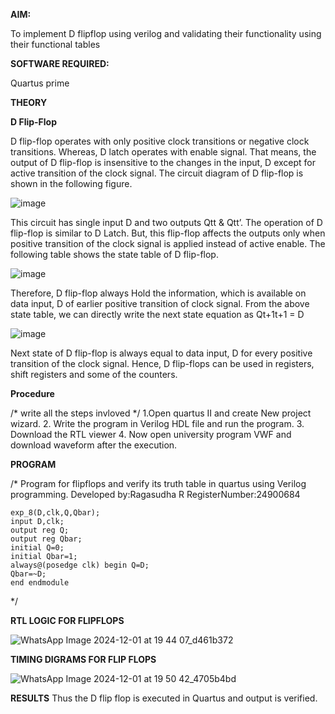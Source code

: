 **AIM:**

To implement  D flipflop using verilog and validating their functionality using their functional tables

**SOFTWARE REQUIRED:**

Quartus prime

**THEORY**

**D Flip-Flop**

D flip-flop operates with only positive clock transitions or negative clock transitions. Whereas, D latch operates with enable signal. That means, the output of D flip-flop is insensitive to the changes in the input, D except for active transition of the clock signal. The circuit diagram of D flip-flop is shown in the following figure.

![image](https://github.com/naavaneetha/D-FLIPDLOP-NEGEDGE/assets/154305477/48c81fe8-bc3f-40e7-95e2-519fc155ad51)

This circuit has single input D and two outputs Qtt & Qtt’. The operation of D flip-flop is similar to D Latch. But, this flip-flop affects the outputs only when positive transition of the clock signal is applied instead of active enable. The following table shows the state table of D flip-flop.

![image](https://github.com/naavaneetha/D-FLIPDLOP-NEGEDGE/assets/154305477/e5f3fda7-68ec-4a3a-a0a4-cf6f9cc4ab55)

Therefore, D flip-flop always Hold the information, which is available on data input, D of earlier positive transition of clock signal. From the above state table, we can directly write the next state equation as Qt+1t+1 = D

![image](https://github.com/naavaneetha/D-FLIPDLOP-NEGEDGE/assets/154305477/8592c0d8-2917-4142-91b9-d6c30dd891d2)

Next state of D flip-flop is always equal to data input, D for every positive transition of the clock signal. Hence, D flip-flops can be used in registers, shift registers and some of the counters.

**Procedure**

/* write all the steps invloved */
1.Open quartus II and create New project wizard. 2. Write the program in Verilog HDL file and run
the program. 3. Download the RTL viewer 4. Now open university program VWF and download
waveform after the execution.

**PROGRAM**

/* Program for flipflops and verify its truth table in quartus using Verilog programming. Developed by:Ragasudha R 
RegisterNumber:24900684
```
exp_8(D,clk,Q,Qbar); 
input D,clk; 
output reg Q; 
output reg Qbar; 
initial Q=0; 
initial Qbar=1; 
always@(posedge clk) begin Q=D; 
Qbar=~D; 
end endmodule
```
*/

**RTL LOGIC FOR FLIPFLOPS**

![WhatsApp Image 2024-12-01 at 19 44 07_d461b372](https://github.com/user-attachments/assets/cd6aa5ed-dae4-460f-b4e6-f069518fec36)


**TIMING DIGRAMS FOR FLIP FLOPS**

![WhatsApp Image 2024-12-01 at 19 50 42_4705b4bd](https://github.com/user-attachments/assets/a58db40f-3b69-44dc-92ec-94e369a5116d)

**RESULTS**
Thus the D flip flop is executed in Quartus and output is verified.
